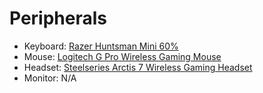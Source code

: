 # Peripherals
- Keyboard: [Razer Huntsman Mini 60%](https://www.razer.com/gaming-keyboards/razer-huntsman-mini)
- Mouse: [Logitech G Pro Wireless Gaming Mouse](https://www.logitechg.com/en-ph/products/gaming-mice/pro-wireless-mouse.910-005274.html)
- Headset: [Steelseries Arctis 7 Wireless Gaming Headset](https://steelseries.com/gaming-headsets/arctis-7)
- Monitor: N/A
